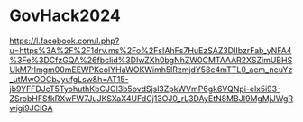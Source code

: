 # GovHack2024

https://l.facebook.com/l.php?u=https%3A%2F%2F1drv.ms%2Fo%2Fs!AhFs7HuEzSAZ3DIIbzrFab_yNFA4%3Fe%3DCfzGQA%26fbclid%3DIwZXh0bgNhZW0CMTAAAR2XSZimUBHSUkM7rImgm00mEEWPKcoIYHaWOKWimh5lRzmjdY58c4mTTL0_aem_neuYz_utMwOOCbJyufgLsw&h=AT15-jb9YFFDJcT5TyohuthKbCJOl3b5ovdSjsl3ZpkWVmP6gk6VQNpi-elx5i93-ZSrobHFSfkRXwFW7JuJKSXaX4UFdCj13OJ0_rL3DAyEtN8MBJI9MgMjJWgRwigi9JClGA
